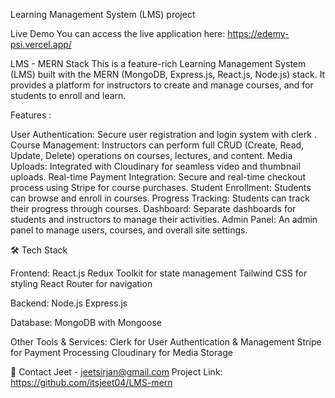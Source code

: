 Learning Management System (LMS) project

Live Demo
You can access the live application here:
https://edemy-psi.vercel.app/

LMS - MERN Stack
This is a feature-rich Learning Management System (LMS) built with the MERN (MongoDB, Express.js, React.js, Node.js) stack. 
It provides a platform for instructors to create and manage courses, and for students to enroll and learn.

Features :

User Authentication: Secure user registration and login system with clerk .
Course Management: Instructors can perform full CRUD (Create, Read, Update, Delete) operations on courses, lectures, and content.
Media Uploads: Integrated with Cloudinary for seamless video and thumbnail uploads.
Real-time Payment Integration: Secure and real-time checkout process using Stripe for course purchases.
Student Enrollment: Students can browse and enroll in courses.
Progress Tracking: Students can track their progress through courses.
Dashboard: Separate dashboards for students and instructors to manage their activities.
Admin Panel: An admin panel to manage users, courses, and overall site settings.

🛠️ Tech Stack

Frontend:
React.js
Redux Toolkit for state management
Tailwind CSS for styling
React Router for navigation

Backend:
Node.js
Express.js

Database:
MongoDB with Mongoose

Other Tools & Services:
Clerk for User Authentication & Management
Stripe for Payment Processing
Cloudinary for Media Storage

📧 Contact
Jeet - jeetsirjan@gmail.com
Project Link: https://github.com/itsjeet04/LMS-mern
